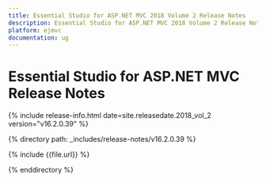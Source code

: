 ```yaml
---
title: Essential Studio for ASP.NET MVC 2018 Volume 2 Release Notes
description: Essential Studio for ASP.NET MVC 2018 Volume 2 Release Notes
platform: ejmvc
documentation: ug
---
```


# Essential Studio for ASP.NET MVC Release Notes

{% include release-info.html date=site.releasedate.2018_vol_2  version="v16.2.0.39" %} 

{% directory path: _includes/release-notes/v16.2.0.39 %}

{% include {{file.url}} %}

{% enddirectory %}